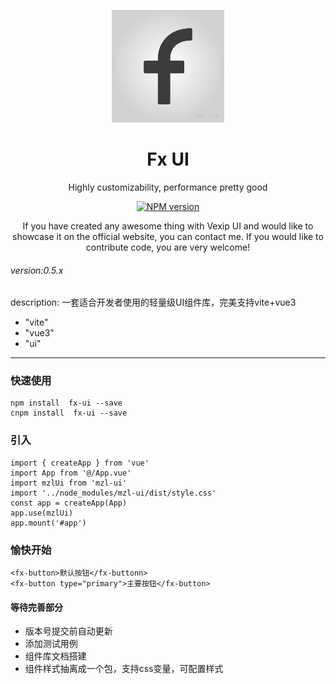 <p align="center">
  <a href="" target="_blank" rel="noopener noreferrer">
    <img src="./src/assets/logo.jpeg" alt="Fx UI" width="180" style="width: 180px;" />
  </a>
</p>
<h1 align="center">Fx UI</h1>
<p align="center">
  Highly customizability, performance pretty good
</p>
<p align="center">
  <a href="" target="_blank">
    <img src="https://img.shields.io/github/package-json/v/vexip-ui/vexip-ui" alt="NPM version"/>
  </a>
</p>

<p align="center">
  If you have created any awesome thing with Vexip UI and would like to showcase it on the official website, you can contact me. If you would like to contribute code, you are very welcome!
</p>


###### version:0.5.x

description: 一套适合开发者使用的轻量级UI组件库，完美支持vite+vue3

  - "vite"
  - "vue3"
  - "ui"
***
### 快速使用
```
npm install  fx-ui --save
cnpm install  fx-ui --save
```
### 引入
```
import { createApp } from 'vue'
import App from '@/App.vue'
import mzlUi from 'mzl-ui'
import '../node_modules/mzl-ui/dist/style.css'
const app = createApp(App)
app.use(mzlUi)
app.mount('#app')
```
### 愉快开始
```
<fx-button>默认按钮</fx-buttonn> 
<fx-button type="primary">主要按钮</fx-button>
```


#### 等待完善部分
- 版本号提交前自动更新
- 添加测试用例
- 组件库文档搭建
- 组件样式抽离成一个包，支持css变量，可配置样式
